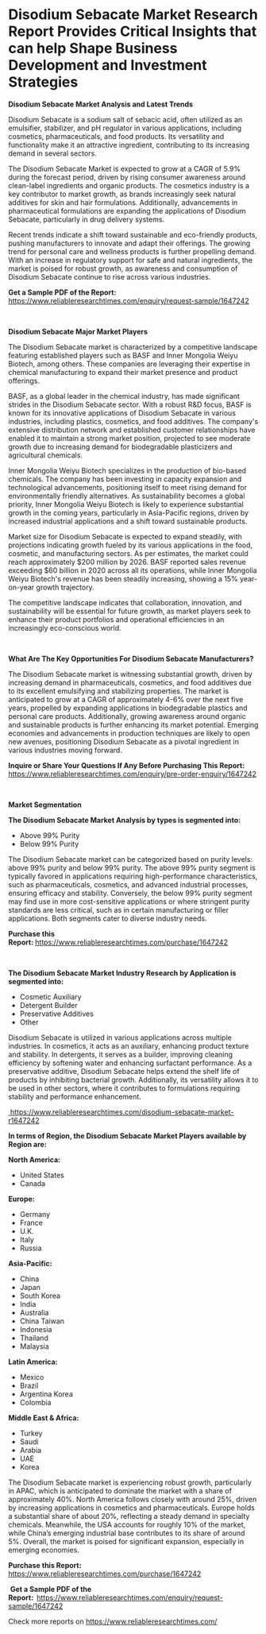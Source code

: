 <p><h1>Disodium Sebacate Market Research Report Provides Critical Insights that can help Shape Business Development and Investment Strategies</h1></p><p><strong>Disodium Sebacate Market Analysis and Latest Trends</strong></p>
<p><p>Disodium Sebacate is a sodium salt of sebacic acid, often utilized as an emulsifier, stabilizer, and pH regulator in various applications, including cosmetics, pharmaceuticals, and food products. Its versatility and functionality make it an attractive ingredient, contributing to its increasing demand in several sectors.</p><p>The Disodium Sebacate Market is expected to grow at a CAGR of 5.9% during the forecast period, driven by rising consumer awareness around clean-label ingredients and organic products. The cosmetics industry is a key contributor to market growth, as brands increasingly seek natural additives for skin and hair formulations. Additionally, advancements in pharmaceutical formulations are expanding the applications of Disodium Sebacate, particularly in drug delivery systems.</p><p>Recent trends indicate a shift toward sustainable and eco-friendly products, pushing manufacturers to innovate and adapt their offerings. The growing trend for personal care and wellness products is further propelling demand. With an increase in regulatory support for safe and natural ingredients, the market is poised for robust growth, as awareness and consumption of Disodium Sebacate continue to rise across various industries.</p></p>
<p><strong>Get a Sample PDF of the Report:&nbsp;</strong> <a href="https://www.reliableresearchtimes.com/enquiry/request-sample/1647242?utm_campaign=2207&utm_medium=2&utm_source=Github&utm_content=ia&utm_term=02042025&utm_id=disodium-sebacate">https://www.reliableresearchtimes.com/enquiry/request-sample/1647242</a></p>
<p>&nbsp;</p>
<p><strong>Disodium Sebacate Major Market Players</strong></p>
<p><p>The Disodium Sebacate market is characterized by a competitive landscape featuring established players such as BASF and Inner Mongolia Weiyu Biotech, among others. These companies are leveraging their expertise in chemical manufacturing to expand their market presence and product offerings.</p><p>BASF, as a global leader in the chemical industry, has made significant strides in the Disodium Sebacate sector. With a robust R&D focus, BASF is known for its innovative applications of Disodium Sebacate in various industries, including plastics, cosmetics, and food additives. The company's extensive distribution network and established customer relationships have enabled it to maintain a strong market position, projected to see moderate growth due to increasing demand for biodegradable plasticizers and agricultural chemicals.</p><p>Inner Mongolia Weiyu Biotech specializes in the production of bio-based chemicals. The company has been investing in capacity expansion and technological advancements, positioning itself to meet rising demand for environmentally friendly alternatives. As sustainability becomes a global priority, Inner Mongolia Weiyu Biotech is likely to experience substantial growth in the coming years, particularly in Asia-Pacific regions, driven by increased industrial applications and a shift toward sustainable products.</p><p>Market size for Disodium Sebacate is expected to expand steadily, with projections indicating growth fueled by its various applications in the food, cosmetic, and manufacturing sectors. As per estimates, the market could reach approximately $200 million by 2026. BASF reported sales revenue exceeding $60 billion in 2020 across all its operations, while Inner Mongolia Weiyu Biotech's revenue has been steadily increasing, showing a 15% year-on-year growth trajectory.</p><p>The competitive landscape indicates that collaboration, innovation, and sustainability will be essential for future growth, as market players seek to enhance their product portfolios and operational efficiencies in an increasingly eco-conscious world.</p></p>
<p>&nbsp;</p>
<p><strong>What Are The Key Opportunities For Disodium Sebacate Manufacturers?</strong></p>
<p><p>The Disodium Sebacate market is witnessing substantial growth, driven by increasing demand in pharmaceuticals, cosmetics, and food additives due to its excellent emulsifying and stabilizing properties. The market is anticipated to grow at a CAGR of approximately 4-6% over the next five years, propelled by expanding applications in biodegradable plastics and personal care products. Additionally, growing awareness around organic and sustainable products is further enhancing its market potential. Emerging economies and advancements in production techniques are likely to open new avenues, positioning Disodium Sebacate as a pivotal ingredient in various industries moving forward.</p></p>
<p><strong>Inquire or Share Your Questions If Any Before Purchasing This Report:</strong> <a href="https://www.reliableresearchtimes.com/enquiry/pre-order-enquiry/1647242?utm_campaign=2207&utm_medium=2&utm_source=Github&utm_content=ia&utm_term=02042025&utm_id=disodium-sebacate">https://www.reliableresearchtimes.com/enquiry/pre-order-enquiry/1647242</a></p>
<p>&nbsp;</p>
<p><strong>Market Segmentation</strong></p>
<p><strong>The Disodium Sebacate Market Analysis by types is segmented into:</strong></p>
<p><ul><li>Above 99% Purity</li><li>Below 99% Purity</li></ul></p>
<p><p>The Disodium Sebacate market can be categorized based on purity levels: above 99% purity and below 99% purity. The above 99% purity segment is typically favored in applications requiring high-performance characteristics, such as pharmaceuticals, cosmetics, and advanced industrial processes, ensuring efficacy and stability. Conversely, the below 99% purity segment may find use in more cost-sensitive applications or where stringent purity standards are less critical, such as in certain manufacturing or filler applications. Both segments cater to diverse industry needs.</p></p>
<p><strong>Purchase this Report:&nbsp;</strong><a href="https://www.reliableresearchtimes.com/purchase/1647242?utm_campaign=2207&utm_medium=2&utm_source=Github&utm_content=ia&utm_term=02042025&utm_id=disodium-sebacate">https://www.reliableresearchtimes.com/purchase/1647242</a></p>
<p>&nbsp;</p>
<p><strong>The Disodium Sebacate Market Industry Research by Application is segmented into:</strong></p>
<p><ul><li>Cosmetic Auxiliary</li><li>Detergent Builder</li><li>Preservative Additives</li><li>Other</li></ul></p>
<p><p>Disodium Sebacate is utilized in various applications across multiple industries. In cosmetics, it acts as an auxiliary, enhancing product texture and stability. In detergents, it serves as a builder, improving cleaning efficiency by softening water and enhancing surfactant performance. As a preservative additive, Disodium Sebacate helps extend the shelf life of products by inhibiting bacterial growth. Additionally, its versatility allows it to be used in other sectors, where it contributes to formulations requiring stability and performance enhancement.</p></p>
<p><a href="https://www.reliableresearchtimes.com/disodium-sebacate-market-r1647242?utm_campaign=2207&utm_medium=2&utm_source=Github&utm_content=ia&utm_term=02042025&utm_id=disodium-sebacate">&nbsp;https://www.reliableresearchtimes.com/disodium-sebacate-market-r1647242</a></p>
<p><strong>In terms of Region, the Disodium Sebacate Market Players available by Region are:</strong></p>
<p>
    <p> <strong> North America: </strong>
        <ul>
            <li>United States</li>
            <li>Canada</li>
        </ul>
        </p> 
    <p> <strong> Europe: </strong>
        <ul>
            <li>Germany</li>
            <li>France</li>
            <li>U.K.</li>
            <li>Italy</li>
            <li>Russia</li>
        </ul>
        </p> 
    <p> <strong> Asia-Pacific: </strong>
        <ul>
            <li>China</li>
            <li>Japan</li>
            <li>South Korea</li>
            <li>India</li>
            <li>Australia</li>
            <li>China Taiwan</li>
            <li>Indonesia</li>
            <li>Thailand</li>
            <li>Malaysia</li>
        </ul>
        </p> 
    <p> <strong> Latin America: </strong>
        <ul>
            <li>Mexico</li>
            <li>Brazil</li>
            <li>Argentina Korea</li>
            <li>Colombia</li>
        </ul>
        </p> 
    <p> <strong> Middle East & Africa: </strong>
        <ul>
            <li>Turkey</li>
            <li>Saudi</li>
            <li>Arabia</li>
            <li>UAE</li>
            <li>Korea</li>
        </ul>
    </p>
    </p>
<p><p>The Disodium Sebacate market is experiencing robust growth, particularly in APAC, which is anticipated to dominate the market with a share of approximately 40%. North America follows closely with around 25%, driven by increasing applications in cosmetics and pharmaceuticals. Europe holds a substantial share of about 20%, reflecting a steady demand in specialty chemicals. Meanwhile, the USA accounts for roughly 10% of the market, while China’s emerging industrial base contributes to its share of around 5%. Overall, the market is poised for significant expansion, especially in emerging economies.</p></p>
<p><strong>Purchase this Report: </strong><a href="https://www.reliableresearchtimes.com/purchase/1647242?utm_campaign=2207&utm_medium=2&utm_source=Github&utm_content=ia&utm_term=02042025&utm_id=disodium-sebacate">https://www.reliableresearchtimes.com/purchase/1647242</a></p>
<p>&nbsp;<strong>Get a Sample PDF of the Report:&nbsp;&nbsp;</strong><a href="https://www.reliableresearchtimes.com/enquiry/request-sample/1647242?utm_campaign=2207&utm_medium=2&utm_source=Github&utm_content=ia&utm_term=02042025&utm_id=disodium-sebacate">https://www.reliableresearchtimes.com/enquiry/request-sample/1647242</a></p>
<p><strong></strong></p>
<p>Check more reports on <a href="https://www.reliableresearchtimes.com/?utm_campaign=2207&utm_medium=2&utm_source=Github&utm_content=ia&utm_term=02042025&utm_id=disodium-sebacate">https://www.reliableresearchtimes.com/</a></p>